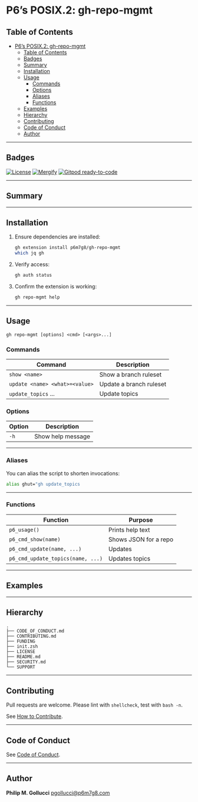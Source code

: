 # P6’s POSIX.2: gh-repo-mgmt

## Table of Contents

- [P6’s POSIX.2: gh-repo-mgmt](#p6s-posix2-gh-repo-mgmt)
  - [Table of Contents](#table-of-contents)
  - [Badges](#badges)
  - [Summary](#summary)
  - [Installation](#installation)
  - [Usage](#usage)
    - [Commands](#commands)
    - [Options](#options)
    - [Aliases](#aliases)
    - [Functions](#functions)
  - [Examples](#examples)
  - [Hierarchy](#hierarchy)
  - [Contributing](#contributing)
  - [Code of Conduct](#code-of-conduct)
  - [Author](#author)

---

## Badges

[![License](https://img.shields.io/badge/License-Apache%202.0-yellowgreen.svg)](https://opensource.org/licenses/Apache-2.0)
[![Mergify](https://img.shields.io/endpoint.svg?url=https://gh.mergify.io/badges//gh-repo-mgmt/&style=flat)](https://mergify.io)
[![Gitpod ready-to-code](https://img.shields.io/badge/Gitpod-ready--to--code-blue?logo=gitpod)](https://gitpod.io/#https://github.com//gh-repo-mgmt)

---

## Summary

---

## Installation

1. Ensure dependencies are installed:
   ```bash
   gh extension install p6m7g8/gh-repo-mgmt
   which jq gh
   ```
2. Verify access:
   ```bash
   gh auth status
   ```
3. Confirm the extension is working:
   ```bash
   gh repo-mgmt help
   ```

---

## Usage

```text
gh repo-mgmt [options] <cmd> [<args>...]
```

### Commands

| Command | Description |
|----------|-------------|
| `show <name>` | Show a branch ruleset |
| `update <name> <what>=<value>` | Update a branch ruleset |
| `update_topics` <name> <topics>... | Update topics |

### Options

| Option | Description |
|---------|-------------|
| `-h` | Show help message |

---

### Aliases

You can alias the script to shorten invocations:

```bash
alias ghut="gh update_topics
```

---

### Functions

| Function | Purpose |
|-----------|----------|
| `p6_usage()` | Prints help text |
| `p6_cmd_show(name)` | Shows JSON for a repo |
| `p6_cmd_update(name, ...)` | Updates |
| `p6_cmd_update_topics(name, ...)` | Updates topics |

---

## Examples

---

## Hierarchy

```text
.
├── CODE_OF_CONDUCT.md
├── CONTRIBUTING.md
├── FUNDING
├── init.zsh
├── LICENSE
├── README.md
├── SECURITY.md
└── SUPPORT
```

---

## Contributing

Pull requests are welcome.
Please lint with `shellcheck`, test with `bash -n`.

See [How to Contribute](https://github.com//.github/blob/main/CONTRIBUTING.md).

---

## Code of Conduct

See [Code of Conduct](https://github.com//.github/blob/main/CODE_OF_CONDUCT.md).

---

## Author

**Philip M. Gollucci** <pgollucci@p6m7g8.com>